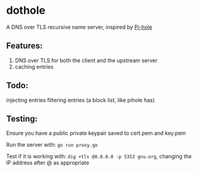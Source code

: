 # dothole

A DNS over TLS recursive name server, inspired by [Pi-hole](https://pi-hole.net/)

## Features:
1. DNS over TLS for both the client and the upstream server
2. caching entries

## Todo:
injecting entries
filtering entries (a block list, like pihole has)

## Testing:
Ensure you have a public private keypair saved to cert.pem and key.pem

Run the server with: `go run proxy.go`

Test if it is working with: `dig +tls @0.0.0.0 -p 5353 gnu.org`, changing the IP address after @ as appropriate
